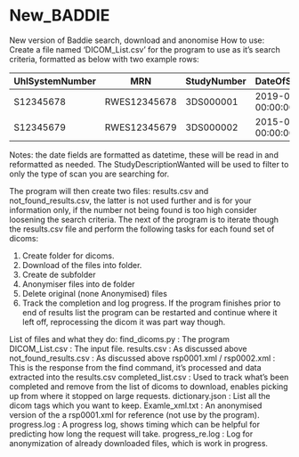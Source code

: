 # New_BADDIE
New version of Baddie search, download and anonomise
How to use:
Create a file named ‘DICOM_List.csv’ for the program to use as it’s search criteria, formatted as below with two example rows:

| UhlSystemNumber | MRN | StudyNumber | DateOfSymptoms | ct_date_time_start | DateOfWindowStart | DateOfWindowEND | StudyDescriptionWanted |
| --- | --- | --- | --- | --- | --- | --- | --- |
| S12345678 | RWES12345678 | 3DS000001 | 2019-07-21 00:00:00.000 | 2019-07-21 00:00:00.000 | 2019-07-21 00:00:00.000 | 2019-07-28 00:00:00.000 | MRI Head |
| S12345679 | RWES12345679 | 3DS000002 | 2015-07-06 00:00:00.000 | 2015-07-06 00:00:00.000 | 2015-07-06 00:00:00.000 | 2015-07-13 00:00:00.000 | MRI Head |

Notes: the date fields are formatted as datetime, these will be read in and reformatted as needed.
The StudyDescriptionWanted will be used to filter to only the type of scan you are searching for.

The program will then create two files: results.csv and not_found_results.csv, the latter is not used further and is for your information only, if the number not being found is too high consider loosening the search criteria.
The next of the program is to iterate though the results.csv file and perform the following tasks for each found set of dicoms:
1.	Create folder for dicoms.
2.	Download of the files into folder.
3.	Create de subfolder
4.	Anonymiser files into de folder
5.	Delete original (none Anonymised) files
6.	Track the completion and log progress.
If the program finishes prior to end of results list the program can be restarted and continue where it left off, reprocessing the dicom it was part way though.

List of files and what they do: 
find_dicoms.py              : The program
DICOM_List.csv              : The input file.
results.csv                 : As discussed above
not_found_results.csv       : As discussed above
rsp0001.xml / rsp0002.xml   : This is the response from the find command, it’s processed and data extracted into the results.csv
completed_list.csv          : Used to track what’s been completed and remove from the list of dicoms to download, enables picking up from where it stopped on large requests.
dictionary.json             : List all the dicom tags which you want to keep.
Examle_xml.txt              : An anonymised version of the a rsp0001.xml for reference (not use by the program).
progress.log                : A progress log, shows timing which can be helpful for predicting how long the request will take.
progress_re.log             : Log for anonymization of already downloaded files, which is work in progress.
